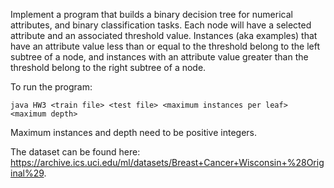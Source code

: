 Implement a program that builds a binary decision tree for numerical attributes,
and binary classification tasks. Each node will have a selected attribute and an associated threshold value. Instances (aka examples) that have an attribute value less than or equal to the threshold belong to the left subtree of a node, and instances with an attribute value greater than the threshold belong to the right subtree of a node. 

To run the program: 
```
java HW3 <train file> <test file> <maximum instances per leaf> <maximum depth>
```
Maximum instances and depth need to be positive integers.

The dataset can be found here: https://archive.ics.uci.edu/ml/datasets/Breast+Cancer+Wisconsin+%28Original%29.